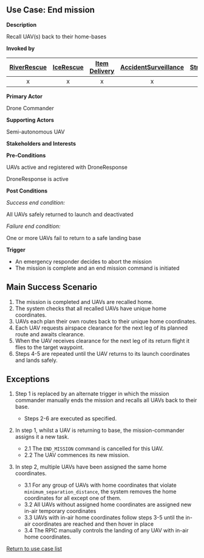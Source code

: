 ## Use Case: End mission

**Description**

Recall UAV(s) back to their home-bases

**Invoked by**

| [RiverRescue](../main/RiverRescue.md) | [IceRescue](../main/IceRescue.md) | [Item Delivery](../main/ItemDelivery.md)| [AccidentSurveillance](../main/AccidentSurveillance.md) | [StructuralFire](../main/StructuralFire.md) | [EnvironmentalSampling](../main/EnvironmentalSampling.md) |
| :------: | :--------: | :--------: | :------: |:------: |:------: |
| x | x | x | x | x|  x |

**Primary Actor**

Drone Commander

**Supporting Actors**

Semi-autonomous UAV

**Stakeholders and Interests**

**Pre-Conditions**

UAVs active and registered with DroneResponse

DroneResponse is active

**Post Conditions**

_Success end condition:_

All UAVs safely returned to launch and deactivated

_Failure end condition:_

One or more UAVs fail to return to a safe landing base

**Trigger**

- An emergency responder decides to abort the mission
- The mission is complete and an end mission command is initiated

## Main Success Scenario

1. The mission is completed and UAVs are recalled home.
2. The system checks that all recalled UAVs have unique home coordinates.
3. UAVs each plan their own routes back to their unique home coordinates.
4. Each UAV requests airspace clearance for the next leg of its planned route and awaits clearance.
5. When the UAV receives clearance for the next leg of its return flight it flies to the target waypoint.
6. Steps 4-5 are repeated until the UAV returns to its launch coordinates and lands safely.

## Exceptions

1. Step 1 is replaced by an alternate trigger in which the mission commander manually ends the mission and recalls all UAVs back to their base.
   * Steps 2-6 are executed as specified.

2. In step 1, whilst a UAV is returning to base, the mission-commander assigns it a new task.
   * 2.1 The `END_MISSION` command is cancelled for this UAV.
   * 2.2 The UAV commences its new mission.
   
3. In step 2, multiple UAVs have been assigned the same home coordinates.
   * 3.1 For any group of UAVs with home coordinates that violate `minimum_separation_distance`, the system removes the home coordinates for all except one of them.
   * 3.2 All UAVs without assigned home coordinates are assigned new in-air temporary coordinates
   * 3.3 UAVs with in-air home coordinates follow steps 3-5 until the in-air coordinates are reached and then hover in place
   * 3.4 The RPIC manually controls the landing of any UAV with in-air home coordinates.


[Return to use case list](../../README.md)
